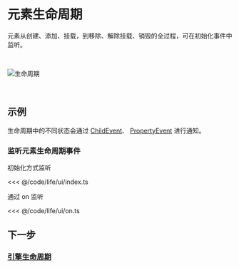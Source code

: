 # 元素生命周期

元素从创建、添加、挂载，到移除、解除挂载、销毁的全过程，可在初始化事件中监听。

<br/>

![生命周期](/svg/ui_life.svg)

<br/>

## 示例

生命周期中的不同状态会通过 [ChildEvent](/reference/event/basic/Child.md)、 [PropertyEvent](/reference/event/basic/Property.md) 进行通知。

### 监听元素生命周期事件

初始化方式监听

<<< @/code/life/ui/index.ts

通过 on 监听

<<< @/code/life/ui/on.ts

## 下一步

### [引擎生命周期](/guide/life/leafer.md)
